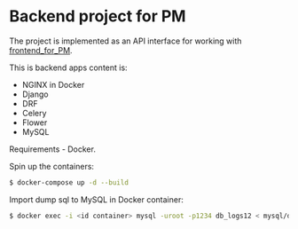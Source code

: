 # Backend project for PM

The project is implemented as an API interface for working 
with [frontend_for_PM](https://github.com/vlaskatenev/frontend_for_PM). 

This is backend apps content is: 
- NGINX in Docker
- Django
- DRF
- Celery
- Flower
- MySQL

Requirements - Docker.

Spin up the containers:

```sh
$ docker-compose up -d --build
```

Import dump sql to MySQL in Docker container:

```sh
$ docker exec -i <id container> mysql -uroot -p1234 db_logs12 < mysql/dump_db_logs12.sql
```
